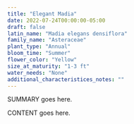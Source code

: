 ```yaml
---
title: "Elegant Madia"
date: 2022-07-24T00:00:00-05:00
draft: false
latin_name: "Madia elegans densiflora"
family_name: "Asteraceae"
plant_type: "Annual"
bloom_time: "Summer"
flower_color: "Yellow"
size_at_maturity: "1-3 ft"
water_needs: "None"
additional_characteristices_notes: ""
---
```


SUMMARY goes here.

<!--more-->

CONTENT goes here.